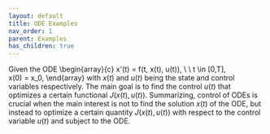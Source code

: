 ```yaml
---
layout: default
title: ODE Examples
nav_order: 1
parent: Examples
has_children: true
---
```


Given the ODE
\begin{array}{c}
x'(t) = f(t, x(t), u(t)), \ \ t \in [0,T], \
x(0) = x_0,
\end{array}
with $x(t)$ and $u(t)$ being the state and control variables respectively. The main goal is to find the control $u(t)$ that optimizes a certain functional $J(x(t),u(t))$.
Summarizing, control of ODEs is crucial when the main interest is not to find the solution $x(t)$ of the ODE, but instead to optimize a certain quantity $J(x(t),u(t))$ with respect to the control variable $u(t)$ and subject to the ODE.